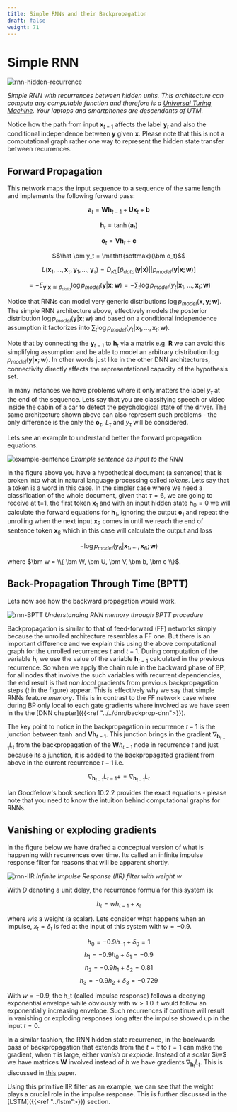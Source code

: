 ```yaml
---
title: Simple RNNs and their Backpropagation
draft: false
weight: 71
---
```


# Simple RNN 
![rnn-hidden-recurrence](images/rnn-hidden-recurrence.png#center)

*Simple RNN with recurrences between hidden units. This architecture can compute any computable function and therefore is a [Universal Turing Machine](http://alvyray.com/CreativeCommons/BizCardUniversalTuringMachine_v2.3.pdf). Your laptops and smartphones are descendants of UTM.* 

Notice how the path from input $\bm x_{t-1}$ affects the label $\bm y_{t}$ and also the conditional independence between $\bm y$ given $\bm x$. Please note that this is not a computational graph rather one way to represent the hidden state transfer between recurrences.

## Forward Propagation 

This network maps the input sequence to a sequence of the same length and implements the following forward pass:

$$\bm a_t = \bm W \bm h _{t-1} + \bm U \bm x_t + \bm b$$

$$\bm h_t = \tanh(\bm a_t)$$

$$\bm o_t = \bm V \bm h_t + \bm c$$

$$\hat \bm y_t = \mathtt{softmax}(\bm o_t)$$

$$L(\bm x_1, \dots , \bm x_{\tau}, \bm y_1, \dots , \bm y_{\tau}) = D_{KL}[\hat p_{data}(\bm y | \bm x) || p_{model}(\bm y | \bm x; \bm w)]$$

$$= - E_{\bm y | \bm x ≋ \hat{p}_{data}} \log p_{model}(\bm y | \bm x ; \bm w)  = - \sum_t \log p_{model}(y_t | \bm x_1, \dots, \bm x_t ; \bm w)$$ 

Notice that RNNs can model very generic distributions  $\log p_{model}(\bm x, \bm y ; \bm w)$. The simple RNN architecture above, effectively models the posterior distribution $\log p_{model}(\bm y | \bm x ; \bm w)$  and based on a conditional independence assumption it factorizes into $\sum_t \log p_{model}(y_t | \bm x_1, \dots, \bm x_t ; \bm w)$. 

Note that by connecting the $\bm y_{t-1}$ to $\bm h_t$ via a matrix e.g. $\bm R$ we can avoid this simplifying assumption and be able to model an arbitrary distribution $\log p_{model}(\bm y | \bm x ; \bm w)$. In other words just like in the other DNN architectures, connectivity directly affects the representational capacity of the hypothesis set. 

In many instances we have problems where it only matters the label $y_\tau$ at the end of the sequence. Lets say that you are classifying speech or video inside the cabin of a car to detect the psychological state of the driver. The same architecture shown above can also represent such problems - the only difference is the only the $\bm o_\tau$, $L_\tau$ and $y_\tau$ will be considered. 

Lets see an example to understand better the forward propagation equations.

![example-sentence](images/example-sentence.png#center)
*Example sentence as input to the RNN*

In the figure above you have a hypothetical document (a sentence) that is broken into what in natural language processing called _tokens_. Lets say that a token is a word in this case. In the simpler case where we need a classification of the whole document, given that $\tau=6$, we are going to receive at t=1, the first token $\bm x_1$ and with an input hidden state  $\bm h_0 = 0$ we will calculate the forward equations for $\bm h_1$, ignoring the output $\bm o_1$ and repeat the unrolling when the next input $\bm x_2$ comes in until we reach the end of sentence token $\bm x_6$ which in this case will calculate the output and loss 

$$- \log p_{model} (y_6|\bm x_1, \dots , \bm x_6; \bm  w)$$ 

where $\bm w = \\{ \bm W, \bm U, \bm V, \bm b, \bm c \\}$. 


## Back-Propagation Through Time (BPTT)
Lets now see how the backward propagation would work. 

![rnn-BPTT](images/rnn-BPTT.png#center)
*Understanding RNN memory through BPTT procedure*

Backpropagation is similar to that of feed-forward (FF) networks simply because the unrolled architecture resembles a FF one. But there is an important difference and we explain this using the above computational graph for the unrolled recurrences $t$ and $t-1$. During computation of the variable $\bm h_t$ we use the value of the variable $\bm h_{t-1}$ calculated in the previous recurrence. So when we apply the chain rule in the backward phase of BP, for all nodes that involve the such variables with recurrent dependencies, the end result is that _non local_ gradients from previous backpropagation steps ($t$ in the figure) appear. This is effectively why we say that simple RNNs feature _memory_. This is in contrast to the FF network case where during BP only local to each gate gradients where involved as we have seen in the the [DNN chapter]({{<ref "../../dnn/backprop-dnn">}}). 

The key point to notice in the backpropagation in recurrence $t-1$ is the junction between $\tanh$ and $\bm V \bm h_{t-1}$. This junction brings in the gradient $\nabla_{\bm h_{t-1}}L_t$ from the backpropagation of the $\bm W h_{t-1}$ node in recurrence $t$ and just because its a junction, it is added to the backpropagated gradient from above in the current recurrence $t-1$ i.e.

$$\nabla_{\bm h_{t-1}}L_{t-1} += \nabla_{\bm h_{t-1}}L_t $$ 

Ian Goodfellow's book section 10.2.2 provides the exact equations - please note that you need to know the intuition behind computational graphs for RNNs. 


## Vanishing or exploding gradients

In the figure below we have drafted a conceptual version of what is happening with recurrences over time. Its called an infinite impulse response filter for reasons that will be apparent shortly. 

![rnn-IIR](images/rnn-IIR.png#center)
*Infinite Impulse Response (IIR) filter with weight $w$*

With $D$ denoting a unit delay, the recurrence formula for this system is:

$$h_t = w h_{t-1} + x_t$$

where $w$is a weight (a scalar). Lets consider what happens when an impulse, $x_t = \delta_t$ is fed at the input of this system with $w=-0.9$. 

$$h_0 = -0.9 h_{-1} + \delta_0 = 1$$
$$h_1 = -0.9 h_{0} + \delta_1 = -0.9$$
$$h_2 = -0.9 h_{1} + \delta_2 = 0.81$$
$$h_3 = -0.9 h_{2} + \delta_3 = -0.729$$

With $w=-0.9$, the h_t (called impulse response) follows a decaying exponential envelope while obviously with $w > 1.0$ it would follow an exponentially increasing envelope. Such recurrences if continue will result in vanishing or exploding responses long after the impulse showed up in the input $t=0$. 

In a similar fashion, the RNN hidden state recurrence, in the backwards pass of backpropagation that extends from the $t=\tau$ to $t=1$ can make the gradient, when $\tau$ is large, either _vanish_ or _explode_. Instead of a scalar $\w$ we have matrices $\bm W$ involved instead of $h$ we have gradients $\nabla_{\bm h_{t}}L_{t}$. This is discussed in [this](http://proceedings.mlr.press/v28/pascanu13.pdf) paper.

Using this primitive IIR filter as an example, we can see that the weight plays a crucial role in the impulse response. This is further discussed in the [LSTM]({{<ref "../lstm">}}) section. 
 